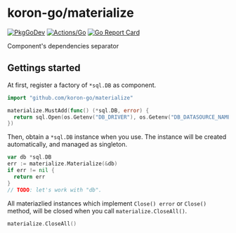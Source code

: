 # koron-go/materialize

[![PkgGoDev](https://pkg.go.dev/badge/github.com/koron-go/materialize)](https://pkg.go.dev/github.com/koron-go/materialize)
[![Actions/Go](https://github.com/koron-go/materialize/workflows/Go/badge.svg)](https://github.com/koron-go/materialize/actions?query=workflow%3AGo)
[![Go Report Card](https://goreportcard.com/badge/github.com/koron-go/materialize)](https://goreportcard.com/report/github.com/koron-go/materialize)

Component's dependencies separator

## Gettings started

At first, register a factory of `*sql.DB` as component.

```go
import "github.com/koron-go/materialize"

materialize.MustAdd(func() (*sql.DB, error) {
  return sql.Open(os.Getenv("DB_DRIVER"), os.Getenv("DB_DATASOURCE_NAME"))
})
```

Then, obtain a `*sql.DB` instance when you use.
The instance will be created automatically, and managed as singleton.

```go
var db *sql.DB
err := materialize.Materialize(&db)
if err != nil {
  return err
}
// TODO: let's work with "db".
```

All materiazlied instances which implement `Close() error` or `Close()` method,
will be closed when you call `materialize.CloseAll()`.

```go
materialize.CloseAll()
```
